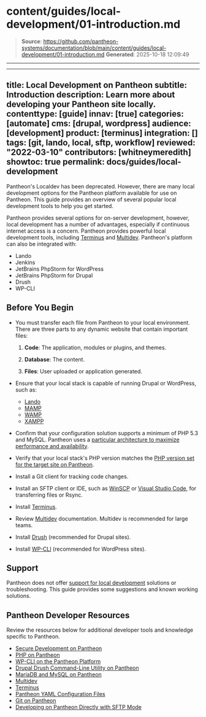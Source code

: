 # content/guides/local-development/01-introduction.md

> **Source**: https://github.com/pantheon-systems/documentation/blob/main/content/guides/local-development/01-introduction.md
> **Generated**: 2025-10-18 12:09:49

---

---
title: Local Development on Pantheon
subtitle: Introduction
description: Learn more about developing your Pantheon site locally.
contenttype: [guide]
innav: [true]
categories: [automate]
cms: [drupal, wordpress]
audience: [development]
product: [terminus]
integration: []
tags: [git, lando, local, sftp, workflow]
reviewed: "2022-03-10"
contributors: [whitneymeredith]
showtoc: true
permalink: docs/guides/local-development
---

Pantheon's Localdev has been deprecated. However, there are many local development options for the Pantheon platform available for use on Pantheon. This guide provides an overview of several popular local development tools to help you get started.

Pantheon provides several options for on-server development, however, local development has a number of advantages, especially if continuous internet access is a concern. Pantheon provides powerful local development tools, including [Terminus](/terminus) and [Multidev](/guides/multidev). Pantheon's platform can also be integrated with:

- Lando
- Jenkins
- JetBrains PhpStorm for WordPress
- JetBrains PhpStorm for Drupal
- Drush
- WP-CLI

## Before You Begin

- You must transfer each file from Pantheon to your local environment. There are three parts to any dynamic website that contain important files:

    1. **Code**: The application, modules or plugins, and themes.

    1. **Database**: The content.

    1. **Files**: User uploaded or application generated.

- Ensure that your local stack is capable of running Drupal or WordPress, such as:
    - [Lando](https://github.com/lando/lando)
    - [MAMP](https://www.mamp.info/en/)
    - [WAMP](http://www.wampserver.com/)
    - [XAMPP](https://www.apachefriends.org/index.html)

-  Confirm that your configuration solution supports a minimum of PHP 5.3 and MySQL. Pantheon uses a [particular architecture to maximize performance and availability](/application-containers).

- Verify that your local stack's PHP version matches the [PHP version set for the target site on Pantheon](/guides/php/php-versions/#verify-current-php-versions).

- Install a Git client for tracking code changes.

- Install an SFTP client or IDE, such as [WinSCP](/guides/sftp/winscp) or [Visual Studio Code](/guides/local-development/visual-studio-code), for transferring files or Rsync.

- Install [Terminus](/terminus).

- Review [Multidev](/guides/multidev) documentation. Multidev is recommended for large teams.

- Install [Drush](/guides/drush) (recommended for Drupal sites).

- Install [WP-CLI](/guides/wp-cli) (recommended for WordPress sites).

## Support

Pantheon does not offer [support for local development](/guides/support/#local-development) solutions or troubleshooting. This guide provides some suggestions and known working solutions.

## Pantheon Developer Resources

Review the resources below for additional developer tools and knowledge specific to Pantheon.

- [Secure Development on Pantheon](/guides/secure-development)
- [PHP on Pantheon](/guides/php)
- [WP-CLI on the Pantheon Platform](/guides/wp-cli)
- [Drupal Drush Command-Line Utility on Pantheon](/guides/drush)
- [MariaDB and MySQL on Pantheon](/guides/mariadb-mysql)
- [Multidev](/guides/multidev)
- [Terminus](/terminus)
- [Pantheon YAML Configuration Files](/pantheon-yml)
- [Git on Pantheon](/guides/git)
- [Developing on Pantheon Directly with SFTP Mode](/guides/sftp)
